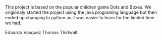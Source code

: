 This project is based on the popular children game Dots and Boxes.
We origionaly started the project using the java programing language 
but then ended up changing to python as it was easier to learn for the 
limited time we had.

Eduardo Vasquez
Thomas Thirlwall
